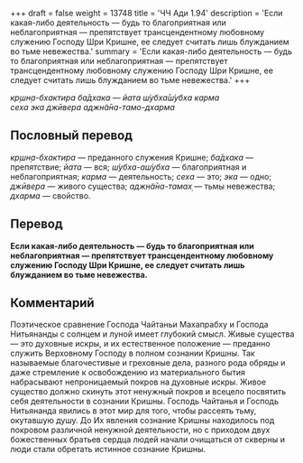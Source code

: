 +++
draft = false
weight = 13748
title = 'ЧЧ Ади 1.94'
description = 'Если какая-либо деятельность — будь то благоприятная или неблагоприятная — препятствует трансцендентному любовному служению Господу Шри Кришне, ее следует считать лишь блужданием во тьме невежества.'
summary = 'Если какая-либо деятельность — будь то благоприятная или неблагоприятная — препятствует трансцендентному любовному служению Господу Шри Кришне, ее следует считать лишь блужданием во тьме невежества.'
+++

_кр̣шн̣а-бхактира ба̄дхака — йата ш́убха̄ш́убха карма  
сеха эка джӣвера аджн̃а̄на-тамо-дхарма_

## Пословный перевод

_кр̣шн̣а_\-_бхактира_ — преданного служения Кришне; _ба̄дхака_ — препятствие; _йата_ — вся; _ш́убха_\-_аш́убха_ — благоприятная и неблагоприятная; _карма_ — деятельность; _сеха_ — это; _эка_ — одно; _джӣвера_ — живого существа; _аджн̃а̄на_\-_тамах̣_ — тьмы невежества; _дхарма_ — свойство.

## Перевод

**Если какая-либо деятельность — будь то благоприятная или неблагоприятная — препятствует трансцендентному любовному служению Господу Шри Кришне, ее следует считать лишь блужданием во тьме невежества.**

## Комментарий

Поэтическое сравнение Господа Чайтаньи Махапрабху и Господа Нитьянанды с солнцем и луной имеет глубокий смысл. Живые существа — это духовные искры, и их естественное положение — преданно служить Верховному Господу в полном сознании Кришны. Так называемые благочестивые и греховные дела, разного рода обряды и даже стремление к освобождению из материального бытия набрасывают непроницаемый покров на духовные искры. Живое существо должно скинуть этот ненужный покров и всецело посвятить себя деятельности в сознании Кришны. Господь Чайтанья и Господь Нитьянанда явились в этот мир для того, чтобы рассеять тьму, окутавшую душу. До Их явления сознание Кришны находилось под покровом различной ненужной деятельности, но с приходом двух божественных братьев сердца людей начали очищаться от скверны и люди стали обретать истинное сознание Кришны.
